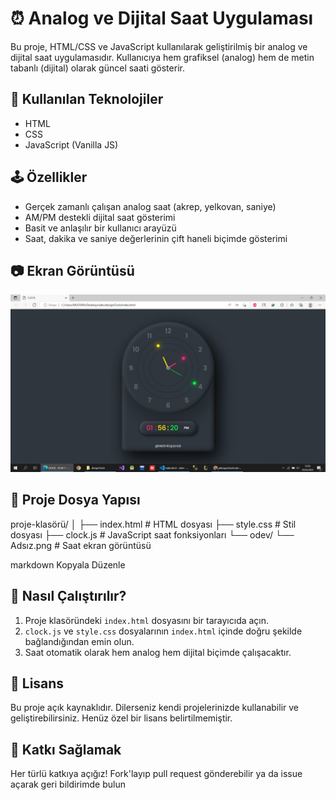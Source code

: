 # ⏰ Analog ve Dijital Saat Uygulaması

Bu proje, HTML/CSS ve JavaScript kullanılarak geliştirilmiş bir analog ve dijital saat uygulamasıdır. Kullanıcıya hem grafiksel (analog) hem de metin tabanlı (dijital) olarak güncel saati gösterir.

## 🔧 Kullanılan Teknolojiler

- HTML
- CSS
- JavaScript (Vanilla JS)

## 🕹️ Özellikler

- Gerçek zamanlı çalışan analog saat (akrep, yelkovan, saniye)
- AM/PM destekli dijital saat gösterimi
- Basit ve anlaşılır bir kullanıcı arayüzü
- Saat, dakika ve saniye değerlerinin çift haneli biçimde gösterimi

## 📷 Ekran Görüntüsü

![Saat Görseli](odev/Adsız.png)

## 📁 Proje Dosya Yapısı

proje-klasörü/
│
├── index.html # HTML dosyası
├── style.css # Stil dosyası
├── clock.js # JavaScript saat fonksiyonları
└── odev/
└── Adsız.png # Saat ekran görüntüsü

markdown
Kopyala
Düzenle

## 🚀 Nasıl Çalıştırılır?

1. Proje klasöründeki `index.html` dosyasını bir tarayıcıda açın.
2. `clock.js` ve `style.css` dosyalarının `index.html` içinde doğru şekilde bağlandığından emin olun.
3. Saat otomatik olarak hem analog hem dijital biçimde çalışacaktır.

## 📝 Lisans

Bu proje açık kaynaklıdır. Dilerseniz kendi projelerinizde kullanabilir ve geliştirebilirsiniz. Henüz özel bir lisans belirtilmemiştir.

## 🤝 Katkı Sağlamak

Her türlü katkıya açığız! Fork'layıp pull request gönderebilir ya da issue açarak geri bildirimde bulun
